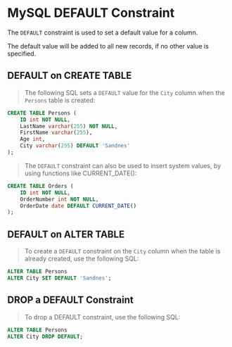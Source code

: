 # MySQL DEFAULT Constraint

The `DEFAULT` constraint is used to set a default value
for a column.

The default value will be added to all new records,
if no other value is specified.

## DEFAULT on CREATE TABLE

> The following SQL sets a `DEFAULT` value for the `City`
> column when the `Persons` table is created:

```sql
CREATE TABLE Persons (
    ID int NOT NULL,
    LastName varchar(255) NOT NULL,
    FirstName varchar(255),
    Age int,
    City varchar(255) DEFAULT 'Sandnes'
);
```

> The `DEFAULT` constraint can also be used to insert system
> values, by using functions like CURRENT_DATE():

```sql
CREATE TABLE Orders (
    ID int NOT NULL,
    OrderNumber int NOT NULL,
    OrderDate date DEFAULT CURRENT_DATE()
);
```

## DEFAULT on ALTER TABLE

> To create a `DEFAULT` constraint on the `City` column
> when the table is already created, use the following SQL:

```sql
ALTER TABLE Persons
ALTER City SET DEFAULT 'Sandnes';
```

## DROP a DEFAULT Constraint

> To drop a DEFAULT constraint, use the following SQL:

```sql
ALTER TABLE Persons
ALTER City DROP DEFAULT;
```

